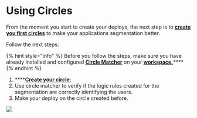 # Using Circles

From the moment you start to create your deploys, the next step is to [**create you first circles**](../reference/circles.md#how-to-create-circles) to make your applications segmentation better.

Follow the next steps:

{% hint style="info" %}
Before you follow the steps, make sure you have already installed and configured [**Circle Matcher**](../reference/circle-matcher.md) on your [**workspace**_**.**_](defining-a-workspace/)_\*\*\*\*_
{% endhint %}

1. \*\*\*\*[**Create your circle**](../reference/circles.md#how-to-create-circles);
2. Use circle matcher to verify if the logic rules created for the segmentation are correctly identifying the users.
3. Make your deploy on the circle created before.

![](../.gitbook/assets/usando-circulos%20%282%29.gif)

